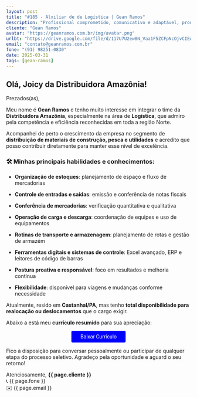 ```yaml
---
layout: post
title: "#185 - Alxiliar de de Logística | Gean Ramos"
description: "Profissional comprometido, comunicativo e adaptável, pronto para agregar valor à equipe!"
cliente: "Gean Ramos"
avatar: "https://geanramos.com.br/img/avatar.png"
urlbt: "https://drive.google.com/file/d/117U7U2ew8N_Vaa1F5ZCFpNcOjvCIEARF/export?format=pdf"
email: "contato@geanramos.com.br"
fone: "(91) 98251-0830"
date: 2025-03-31
tags: [gean-ramos]
---
```


## Olá, Joicy da Distribuidora Amazônia!

Prezados(as),

Meu nome é **Gean Ramos** e tenho muito interesse em integrar o time da **Distribuidora Amazônia**, especialmente na área de **Logística**, que admiro pela competência e eficiência reconhecidas em toda a região Norte.

Acompanhei de perto o crescimento da empresa no segmento de **distribuição de materiais de construção, pesca e utilidades** e acredito que posso contribuir diretamente para manter esse nível de excelência.

### 🛠️ Minhas principais habilidades e conhecimentos:

-   **Organização de estoques**: planejamento de espaço e fluxo de mercadorias
    
-   **Controle de entradas e saídas**: emissão e conferência de notas fiscais
    
-   **Conferência de mercadorias**: verificação quantitativa e qualitativa
    
-   **Operação de carga e descarga**: coordenação de equipes e uso de equipamentos
    
-   **Rotinas de transporte e armazenagem**: planejamento de rotas e gestão de armazém
    
-   **Ferramentas digitais e sistemas de controle**: Excel avançado, ERP e leitores de código de barras
    
-   **Postura proativa e responsável**: foco em resultados e melhoria contínua
    
-   **Flexibilidade**: disponível para viagens e mudanças conforme necessidade
    

Atualmente, resido em **Castanhal/PA**, mas tenho **total disponibilidade para realocação ou deslocamentos** que o cargo exigir.

Abaixo a está meu **currículo resumido** para sua apreciação:


<center><a href="{{ page.urlbt }}" class="btn" style="display: inline-block;padding: 8px 25px;color: white;font-size: 14px;text-decoration: none;border-radius: 4px;text-align: center;cursor: pointer;display: inline-block;font-weight: 400;font-family: 'Roboto', Tahoma, Verdana, Segoe, sans-serif;background-color: #00f;">Baixar Currículo</a></center>

Fico à disposição para conversar pessoalmente ou participar de qualquer etapa do processo seletivo.
Agradeço pela oportunidade e aguard o seu retorno!

Atenciosamente,
**{{ page.cliente }}**<br>
📞 {{ page.fone }}<br>
✉️ {{ page.email }}
